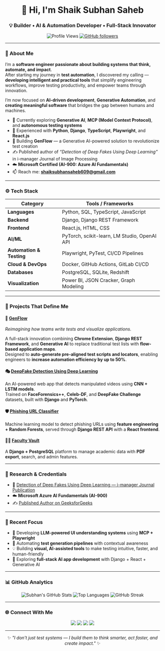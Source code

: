 <div align="center">

# 👋 Hi, I'm **Shaik Subhan Saheb**

### 💡 Builder • AI & Automation Developer • Full-Stack Innovator  

![Profile Views](https://komarev.com/ghpvc/?username=subhanSahebShaik&label=Profile%20Views&color=2c2c2c&style=flat)
[![GitHub followers](https://img.shields.io/github/followers/subhanSahebShaik?label=Followers&style=social)](https://github.com/subhanSahebShaik)

</div>

---

### 🧭 About Me  

I’m a **software engineer passionate about building systems that think, automate, and impact**.  
After starting my journey in **test automation**, I discovered my calling — **developing intelligent and practical tools** that simplify engineering workflows, improve testing productivity, and empower teams through innovation.

I’m now focused on **AI-driven development**, **Generative Automation**, and **creating meaningful software** that bridges the gap between humans and machines.

- 🧠 Currently exploring **Generative AI**, **MCP (Model Context Protocol)**, and **autonomous testing systems**  
- 🧩 Experienced with **Python**, **Django**, **TypeScript**, **Playwright**, and **React.js**  
- 🧱 Building **GenFlow** — a Generative AI-powered solution to revolutionize test creation  
- ✍️ Published author of *“Detection of Deep Fakes Using Deep Learning”* in i-manager Journal of Image Processing  
- ☁️ **Microsoft Certified (AI-900: Azure AI Fundamentals)**  
- 📫 Reach me: **shaiksubhansaheb609@gmail.com**

---

### ⚙️ Tech Stack  

| Category | Tools / Frameworks |
|-----------|--------------------|
| **Languages** | Python, SQL, TypeScript, JavaScript |
| **Backend** | Django, Django REST Framework |
| **Frontend** | React.js, HTML, CSS |
| **AI/ML** | PyTorch, scikit-learn, LM Studio, OpenAI API |
| **Automation & Testing** | Playwright, PyTest, CI/CD Pipelines |
| **Cloud & DevOps** | Docker, GitHub Actions, GitLab CI/CD |
| **Databases** | PostgreSQL, SQLite, Redshift |
| **Visualization** | Power BI, JSON Cracker, Graph Modeling |

---

### 🧩 Projects That Define Me  

#### 🧠 [GenFlow](https://github.com/subhanSahebShaik)
*Reimagining how teams write tests and visualize applications.*

A full-stack innovation combining **Chrome Extension**, **Django REST Framework**, and **Generative AI** to replace traditional test lists with **flow-based application maps**.  
Designed to **auto-generate pre-aligned test scripts and locators**, enabling engineers to **increase automation efficiency by up to 50%**.

#### 🎭 [DeepFake Detection Using Deep Learning](https://github.com/subhanSahebShaik/detectify)
An AI-powered web app that detects manipulated videos using **CNN + LSTM models**.  
Trained on **FaceForensics++**, **Celeb-DF**, and **DeepFake Challenge** datasets, built with **Django** and **PyTorch**.

#### 🛡️ [Phishing URL Classifier](https://github.com/subhanSahebShaik/phishing-url-classifier)
Machine learning model to detect phishing URLs using **feature engineering + Random Forests**, served through **Django REST API** with a **React frontend**.

#### 🧑‍🏫 [Faculty Vault](https://github.com/subhanSahebShaik/facultyvault)
A **Django + PostgreSQL** platform to manage academic data with **PDF export**, search, and admin features.  

---

### 🧾 Research & Credentials  

- 🧩 [Detection of Deep Fakes Using Deep Learning — i-manager Journal Publication](https://imanagerpublications.com/article/20719)  
- ☁️ **Microsoft Azure AI Fundamentals (AI-900)**  
- ✍️ [Published Author on GeeksforGeeks](https://www.geeksforgeeks.org/author/subhansahebshaik/)

---

### 🚀 Recent Focus  

- 🧠 Developing **LLM-powered UI understanding systems** using **MCP + Playwright**  
- 🧩 Automating **test generation pipelines** with contextual awareness  
- 💡 Building **visual, AI-assisted tools** to make testing intuitive, faster, and human-friendly  
- 🧭 Exploring **full-stack AI app development** with Django + React + Generative AI  

---

### 📊 GitHub Analytics  

<div align="center">

![Subhan's GitHub Stats](https://github-readme-stats.vercel.app/api?username=subhanSahebShaik&show_icons=true&theme=tokyonight&hide_border=true)
![Top Languages](https://github-readme-stats.vercel.app/api/top-langs/?username=subhanSahebShaheb&layout=compact&theme=tokyonight&hide_border=true)
![GitHub Streak](https://github-readme-streak-stats.herokuapp.com/?user=subhanSahebShaheb&theme=tokyonight&hide_border=true)

</div>

---

### 🌐 Connect With Me  

<p align="center">
  <a href="mailto:shaiksubhansaheb609@gmail.com"><img src="https://img.shields.io/badge/Email-2c2c2c?style=for-the-badge&logo=gmail&logoColor=white" /></a>
  <a href="https://www.linkedin.com/in/subhan-saheb-shaik"><img src="https://img.shields.io/badge/LinkedIn-2c2c2c?style=for-the-badge&logo=linkedin&logoColor=0A66C2" /></a>
  <a href="https://github.com/subhanSahebShaik"><img src="https://img.shields.io/badge/GitHub-2c2c2c?style=for-the-badge&logo=github&logoColor=white" /></a>
  <a href="https://www.geeksforgeeks.org/author/subhansahebshaik/"><img src="https://img.shields.io/badge/GeeksforGeeks-2c2c2c?style=for-the-badge&logo=geeksforgeeks&logoColor=2F8D46" /></a>
</p>

---

<div align="center">
  
✨ *"I don't just test systems — I build them to think smarter, act faster, and create impact."* ✨

</div>

